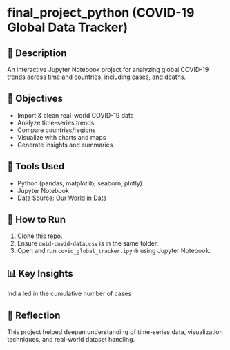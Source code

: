 # final_project_python (COVID-19 Global Data Tracker)

## 📌 Description
An interactive Jupyter Notebook project for analyzing global COVID-19 trends across time and countries, including cases, and deaths.

## 🎯 Objectives
- Import & clean real-world COVID-19 data
- Analyze time-series trends
- Compare countries/regions
- Visualize with charts and maps
- Generate insights and summaries

## 🧰 Tools Used
- Python (pandas, matplotlib, seaborn, plotly)
- Jupyter Notebook
- Data Source: [Our World in Data](https://ourworldindata.org/covid-data)

## 🚀 How to Run
1. Clone this repo.
2. Ensure `owid-covid-data.csv` is in the same folder.
3. Open and run `covid_global_tracker.ipynb` using Jupyter Notebook.

## 📊 Key Insights
India led in the cumulative number of cases

## 🧠 Reflection
This project helped deepen understanding of time-series data, visualization techniques, and real-world dataset handling.

